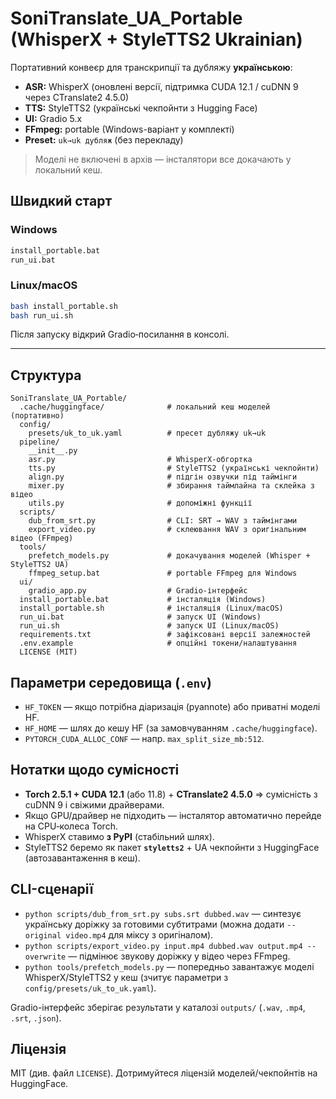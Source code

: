 # SoniTranslate_UA_Portable (WhisperX + StyleTTS2 Ukrainian)

Портативний конвеєр для транскрипції та дубляжу **українською**:
- **ASR:** WhisperX (оновлені версії, підтримка CUDA 12.1 / cuDNN 9 через CTranslate2 4.5.0)
- **TTS:** StyleTTS2 (українські чекпойнти з Hugging Face)
- **UI:** Gradio 5.x
- **FFmpeg:** portable (Windows-варіант у комплекті)
- **Preset:** `uk→uk дубляж` (без перекладу)

> Моделі не включені в архів — інсталятори все докачають у локальний кеш.

## Швидкий старт

### Windows
```bat
install_portable.bat
run_ui.bat
```

### Linux/macOS
```bash
bash install_portable.sh
bash run_ui.sh
```

Після запуску відкрий Gradio‑посилання в консолі.

---

## Структура

```
SoniTranslate_UA_Portable/
  .cache/huggingface/              # локальний кеш моделей (портативно)
  config/
    presets/uk_to_uk.yaml          # пресет дубляжу uk→uk
  pipeline/
    __init__.py
    asr.py                         # WhisperX-обгортка
    tts.py                         # StyleTTS2 (українські чекпойнти)
    align.py                       # підгін озвучки під таймінги
    mixer.py                       # збирання таймлайна та склейка з відео
    utils.py                       # допоміжні функції
  scripts/
    dub_from_srt.py                # CLI: SRT → WAV з таймінгами
    export_video.py                # склеювання WAV з оригінальним відео (FFmpeg)
  tools/
    prefetch_models.py             # докачування моделей (Whisper + StyleTTS2 UA)
    ffmpeg_setup.bat               # portable FFmpeg для Windows
  ui/
    gradio_app.py                  # Gradio‑інтерфейс
  install_portable.bat             # інсталяція (Windows)
  install_portable.sh              # інсталяція (Linux/macOS)
  run_ui.bat                       # запуск UI (Windows)
  run_ui.sh                        # запуск UI (Linux/macOS)
  requirements.txt                 # зафіксовані версії залежностей
  .env.example                     # опційні токени/налаштування
  LICENSE (MIT)
```

## Параметри середовища (`.env`)

- `HF_TOKEN` — якщо потрібна діаризація (pyannote) або приватні моделі HF.
- `HF_HOME` — шлях до кешу HF (за замовчуванням `.cache/huggingface`).
- `PYTORCH_CUDA_ALLOC_CONF` — напр. `max_split_size_mb:512`.

## Нотатки щодо сумісності

- **Torch 2.5.1 + CUDA 12.1** (або 11.8) + **CTranslate2 4.5.0** ⇒ сумісність з cuDNN 9 і свіжими драйверами.
- Якщо GPU/драйвер не підходить — інсталятор автоматично перейде на CPU‑колеса Torch.
- WhisperX ставимо **з PyPI** (стабільний шлях).
- StyleTTS2 беремо як пакет **`styletts2`** + UA чекпойнти з HuggingFace (автозавантаження в кеш).

## CLI-сценарії

- `python scripts/dub_from_srt.py subs.srt dubbed.wav` — синтезує українську доріжку за готовими субтитрами (можна додати `--original video.mp4` для міксу з оригіналом).
- `python scripts/export_video.py input.mp4 dubbed.wav output.mp4 --overwrite` — підмінює звукову доріжку у відео через FFmpeg.
- `python tools/prefetch_models.py` — попередньо завантажує моделі WhisperX/StyleTTS2 у кеш (зчитує параметри з `config/presets/uk_to_uk.yaml`).

Gradio-інтерфейс зберігає результати у каталозі `outputs/` (`.wav`, `.mp4`, `.srt`, `.json`).

## Ліцензія

MIT (див. файл `LICENSE`). Дотримуйтеся ліцензій моделей/чекпойнтів на HuggingFace.
